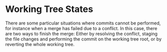 # Working Tree States

There are some particular situations where commits cannot be performed,
for instance when a merge has failed due to a conflict. In this case,
there are two ways to finish the merge: Either by resolving the
conflict, staging the file changes and performing the commit on the
working tree root, or by reverting the whole working tree.
